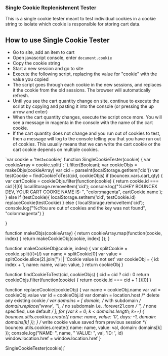 ### Single Cookie Replenishment Tester

This is a single cookie tester meant to test individual cookies in a cookie string to isolate which cookie is responsible for storing cart data.

## How to use Single Cookie Tester

* Go to site, add an item to cart
* Open javascript console, enter `document.cookie`
* Copy the cookie string
* Start a new session and go to site
* Execute the following script, replacing the value for "cookie" with the value you copied
* The script goes through each cookie in the new sessions, and replaces it the cookie from the old sessions. The browser will automatically refresh.
* Until you see the cart quantity change on site, continue to execute the script by copying and pasting it into the console (or pressing the up arrow and enter)
* When the cart quantity changes, execute the script once more. You will see a message in magenta in the console with the name of the cart cookie.
* If the cart quantity does not change and you run out of cookies to test, then a message will log to the console telling you that you have run out of cookies. This usually means that we can write the cart cookie or the cart cookie depends on multiple cookies.

`var cookie = 'test=cookie;'
function SingleCookieTester(cookie) {
  var cookieArray = cookie.split('; ').filter(Boolean);
  var cookieObjs = makeObjs(cookieArray)
  var cid = parseInt(localStorage.getItem('cid'))
  var testCookie = findCookieToTest(cid, cookieObjs)
  if (bouncex.vars.cart_qty) {
    var cartCookie = cookieObjs.filter(function(cookie) { return cookie.id === cid })[0]
    localStorage.removeItem('cid');
    console.log("%cHEY BOUNCEX DEV, YOUR CART COOKIE NAME IS: ", "color:magenta", cartCookie.name );
  } else if (testCookie){
    localStorage.setItem('cid', testCookie.id)
    replaceCookie(testCookie)
  } else {
    localStorage.removeItem('cid');
    console.log("%cYou are out of cookies and the key was not found", "color:magenta")
  }

}

function makeObjs(cookieArray) {
  return cookieArray.map(function(cookie, index) { return makeCookieObj(cookie, index) });
}

function makeCookieObj(cookie, index) {
  var splitCookie = cookie.split(/(=)/)
  var name = splitCookie[0]
  var value = splitCookie.slice(2).join('') || 'Cookie value is not set'
  var cookieObj = {
    id: index + 1,
    name: name,
    value: value,
  }
  return cookieObj
}

function findCookieToTest(cid, cookieObjs) {
  cid = cid ? cid : 0
  return cookieObjs.filter(function(cookie) { return cookie.id === cid + 1 })[0]
}

function replaceCookie(cookieObj) {
  var name = cookieObj.name
  var val = cookieObj.value
  var id = cookieObj.id
  var domain = location.host
  /* delete any existing cookie */
  var domains = [
    domain, /* with subdomain */
    domain.replace('www', ''), /* no subdomain i.e. .forever21.com */
    '', /* none specified, use default */
  ];
  for (var k = 0; k < domains.length; k++) {
    bouncex.utils.cookies.create({
      name: name,
      value: '0',
      days: -1,
      domain: domains[k]
    });
  }
  /* write cookie value saved from previous session */
  bouncex.utils.cookies.create({
    name: name,
    value: val,
    domain: domains[k]
  });
  console.log("NAME: ", name, " VALUE: ", val, 'ID: ', id)
  window.location.href = window.location.href
}

SingleCookieTester(cookie);`
